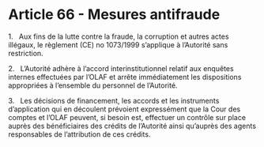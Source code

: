 # Article 66 - Mesures antifraude


1.   Aux fins de la lutte contre la fraude, la corruption et autres actes illégaux, le règlement (CE) no 1073/1999 s’applique à l’Autorité sans restriction.

2.   L’Autorité adhère à l’accord interinstitutionnel relatif aux enquêtes internes effectuées par l’OLAF et arrête immédiatement les dispositions appropriées à l’ensemble du personnel de l’Autorité.

3.   Les décisions de financement, les accords et les instruments d’application qui en découlent prévoient expressément que la Cour des comptes et l’OLAF peuvent, si besoin est, effectuer un contrôle sur place auprès des bénéficiaires des crédits de l’Autorité ainsi qu’auprès des agents responsables de l’attribution de ces crédits.
